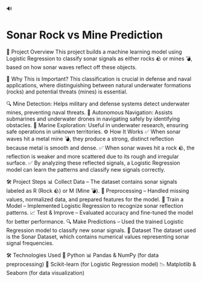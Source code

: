 🔊 <h1>Sonar Rock vs Mine Prediction</h1>
📌 Project Overview
This project builds a machine learning model using Logistic Regression to classify sonar signals as either rocks 🪨 or mines 💣, based on how sonar waves reflect off these objects.

🎯 Why This is Important?
This classification is crucial in defense and naval applications, where distinguishing between natural underwater formations (rocks) and potential threats (mines) is essential.

🔍 Mine Detection: Helps military and defense systems detect underwater mines, preventing naval threats.
🚢 Autonomous Navigation: Assists submarines and underwater drones in navigating safely by identifying obstacles.
🌊 Marine Exploration: Useful in underwater research, ensuring safe operations in unknown territories.
⚙️ How It Works
✅ When sonar waves hit a metal mine 💣, they produce a strong, distinct reflection because metal is smooth and dense.
✅ When sonar waves hit a rock 🪨, the reflection is weaker and more scattered due to its rough and irregular surface.
✅ By analyzing these reflected signals, a Logistic Regression model can learn the patterns and classify new signals correctly.

🛠️ Project Steps
📊 Collect Data – The dataset contains sonar signals labeled as R (Rock 🪨) or M (Mine 💣).
🧹 Preprocessing – Handled missing values, normalized data, and prepared features for the model.
🤖 Train a Model – Implemented Logistic Regression to recognize sonar reflection patterns.
📈 Test & Improve – Evaluated accuracy and fine-tuned the model for better performance.
🔍 Make Predictions – Used the trained Logistic Regression model to classify new sonar signals.
📂 Dataset
The dataset used is the Sonar Dataset, which contains numerical values representing sonar signal frequencies.

🛠️ Technologies Used
🐍 Python
📊 Pandas & NumPy (for data preprocessing)
🤖 Scikit-learn (for Logistic Regression model)
📉 Matplotlib & Seaborn (for data visualization)
